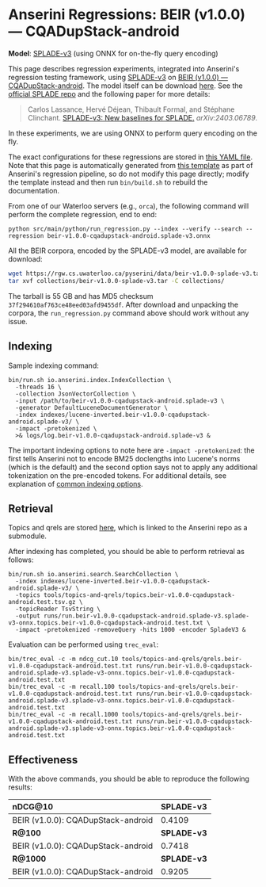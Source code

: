 # Anserini Regressions: BEIR (v1.0.0) &mdash; CQADupStack-android

**Model**: [SPLADE-v3](https://arxiv.org/abs/2403.06789) (using ONNX for on-the-fly query encoding)

This page describes regression experiments, integrated into Anserini's regression testing framework, using [SPLADE-v3](https://arxiv.org/abs/2403.06789) on [BEIR (v1.0.0) &mdash; CQADupStack-android](http://beir.ai/).
The model itself can be download [here](https://huggingface.co/naver/splade-v3).
See the [official SPLADE repo](https://github.com/naver/splade) and the following paper for more details:

> Carlos Lassance, Hervé Déjean, Thibault Formal, and Stéphane Clinchant. [SPLADE-v3: New baselines for SPLADE.](https://arxiv.org/abs/2403.06789) _arXiv:2403.06789_.

In these experiments, we are using ONNX to perform query encoding on the fly.

The exact configurations for these regressions are stored in [this YAML file](../../src/main/resources/regression/beir-v1.0.0-cqadupstack-android.splade-v3.onnx.yaml).
Note that this page is automatically generated from [this template](../../src/main/resources/docgen/templates/beir-v1.0.0-cqadupstack-android.splade-v3.onnx.template) as part of Anserini's regression pipeline, so do not modify this page directly; modify the template instead and then run `bin/build.sh` to rebuild the documentation.

From one of our Waterloo servers (e.g., `orca`), the following command will perform the complete regression, end to end:

```
python src/main/python/run_regression.py --index --verify --search --regression beir-v1.0.0-cqadupstack-android.splade-v3.onnx
```

All the BEIR corpora, encoded by the SPLADE-v3 model, are available for download:

```bash
wget https://rgw.cs.uwaterloo.ca/pyserini/data/beir-v1.0.0-splade-v3.tar -P collections/
tar xvf collections/beir-v1.0.0-splade-v3.tar -C collections/
```

The tarball is 55 GB and has MD5 checksum `37f294610af763ce48eed03afd9455df`.
After download and unpacking the corpora, the `run_regression.py` command above should work without any issue.

## Indexing

Sample indexing command:

```
bin/run.sh io.anserini.index.IndexCollection \
  -threads 16 \
  -collection JsonVectorCollection \
  -input /path/to/beir-v1.0.0-cqadupstack-android.splade-v3 \
  -generator DefaultLuceneDocumentGenerator \
  -index indexes/lucene-inverted.beir-v1.0.0-cqadupstack-android.splade-v3/ \
  -impact -pretokenized \
  >& logs/log.beir-v1.0.0-cqadupstack-android.splade-v3 &
```

The important indexing options to note here are `-impact -pretokenized`: the first tells Anserini not to encode BM25 doclengths into Lucene's norms (which is the default) and the second option says not to apply any additional tokenization on the pre-encoded tokens.
For additional details, see explanation of [common indexing options](../../docs/common-indexing-options.md).

## Retrieval

Topics and qrels are stored [here](https://github.com/castorini/anserini-tools/tree/master/topics-and-qrels), which is linked to the Anserini repo as a submodule.

After indexing has completed, you should be able to perform retrieval as follows:

```
bin/run.sh io.anserini.search.SearchCollection \
  -index indexes/lucene-inverted.beir-v1.0.0-cqadupstack-android.splade-v3/ \
  -topics tools/topics-and-qrels/topics.beir-v1.0.0-cqadupstack-android.test.tsv.gz \
  -topicReader TsvString \
  -output runs/run.beir-v1.0.0-cqadupstack-android.splade-v3.splade-v3-onnx.topics.beir-v1.0.0-cqadupstack-android.test.txt \
  -impact -pretokenized -removeQuery -hits 1000 -encoder SpladeV3 &
```

Evaluation can be performed using `trec_eval`:

```
bin/trec_eval -c -m ndcg_cut.10 tools/topics-and-qrels/qrels.beir-v1.0.0-cqadupstack-android.test.txt runs/run.beir-v1.0.0-cqadupstack-android.splade-v3.splade-v3-onnx.topics.beir-v1.0.0-cqadupstack-android.test.txt
bin/trec_eval -c -m recall.100 tools/topics-and-qrels/qrels.beir-v1.0.0-cqadupstack-android.test.txt runs/run.beir-v1.0.0-cqadupstack-android.splade-v3.splade-v3-onnx.topics.beir-v1.0.0-cqadupstack-android.test.txt
bin/trec_eval -c -m recall.1000 tools/topics-and-qrels/qrels.beir-v1.0.0-cqadupstack-android.test.txt runs/run.beir-v1.0.0-cqadupstack-android.splade-v3.splade-v3-onnx.topics.beir-v1.0.0-cqadupstack-android.test.txt
```

## Effectiveness

With the above commands, you should be able to reproduce the following results:

| **nDCG@10**                                                                                                  | **SPLADE-v3**|
|:-------------------------------------------------------------------------------------------------------------|--------------|
| BEIR (v1.0.0): CQADupStack-android                                                                           | 0.4109       |
| **R@100**                                                                                                    | **SPLADE-v3**|
| BEIR (v1.0.0): CQADupStack-android                                                                           | 0.7418       |
| **R@1000**                                                                                                   | **SPLADE-v3**|
| BEIR (v1.0.0): CQADupStack-android                                                                           | 0.9205       |
